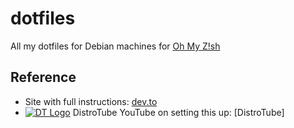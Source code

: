 # dotfiles
All my dotfiles for Debian machines for [Oh My Z!sh](https://ohmyz.sh/)

## Reference

- Site with full instructions: [dev.to](https://dev.to/bowmanjd/store-home-directory-config-files-dotfiles-in-git-using-bash-zsh-or-powershell-the-bare-repo-approach-35l3)
- [![DT Logo](https://styles.redditmedia.com/t5_iaosk/styles/communityIcon_jwyv6sinaha41.jpg?width=64&s=15f9d40444aaa70b8d65a0aad2f0dd87ef58d0de)](https://www.youtube.com/watch?v=tBoLDpTWVOM&t=21s) DistroTube YouTube on setting this up: [DistroTube]
